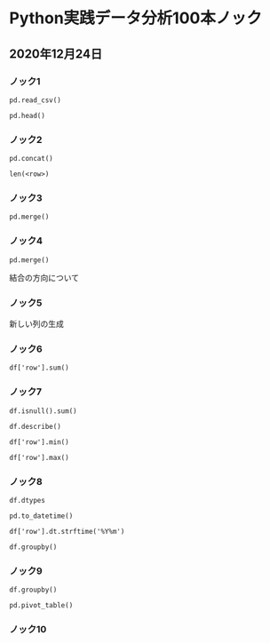 # Python実践データ分析100本ノック

## 2020年12月24日

### ノック1

`pd.read_csv()`

`pd.head()`

### ノック2

`pd.concat()`

`len(<row>)`

### ノック3

`pd.merge()`

### ノック4

`pd.merge()`

結合の方向について

### ノック5

新しい列の生成

### ノック6

`df['row'].sum()`

### ノック7

`df.isnull().sum()`

`df.describe()`

`df['row'].min()`

`df['row'].max()`

### ノック8

`df.dtypes`

`pd.to_datetime()`

`df['row'].dt.strftime('%Y%m')`

`df.groupby()`

### ノック9

`df.groupby()`

`pd.pivot_table()`

### ノック10





























